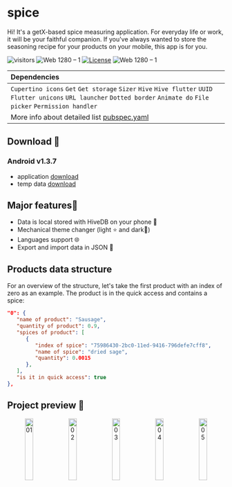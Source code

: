 # spice

Hi! It's a getX-based spice measuring application. For everyday life or work, it will be your faithful companion. If you've always wanted to store the seasoning recipe for your products on your mobile, this app is for you.

![visitors](https://visitor-badge.glitch.me/badge?right_color=teal&page_id=vellt/GetX-Spice-Flutter) 
![Web 1280 – 1]( https://img.shields.io/badge/made%20with-flutter-blue?style=flat)
[![License](https://img.shields.io/badge/license-MIT-orange)](./LICENSE)
![Web 1280 – 1]( https://img.shields.io/badge/-open%20source-wheat)

| Dependencies |
|  :---  |
| `Cupertino icons`  `Get` `Get storage`  `Sizer`  `Hive`  `Hive flutter`  `UUID`  `Flutter unicons`  `URL launcher` `Dotted border`  `Animate do`  `File picker`  `Permission handler` |
| More info about detailed list <a href="https://github.com/vellt/GetX-Spice-Flutter/blob/main/pubspec.yaml">pubspec.yaml</a> |

## Download 📲
### Android v1.3.7
- application <a href="https://github.com/vellt/GetX-Spice-Flutter/releases/download/v1.3.7/spice.apk">  download  </a>
- temp data <a href="https://github.com/vellt/GetX-Spice-Flutter/releases/download/v1.3.7/temp-data.json">  download  </a>

## Major features🔧
- Data is local stored with HiveDB on your phone 📱
- Mechanical theme changer (light ⭐ and dark🌙)
- Languages support 🌐
- Export and import data in JSON 💾

## Products data structure


For an overview of the structure, let's take the first product with an index of zero as an example. The product is in the quick access and contains a spice:

```JSON
"0": {      
   "name of product": "Sausage",
   "quantity of product": 0.9,
   "spices of product": [
      {
         "index of spice": "75986430-2bc0-11ed-9416-796defe7cff8",
         "name of spice": "dried sage",
         "quantity": 0.0015
      },
   ],
   "is it in quick access": true
},
```

## Project preview 📸

<p align="center">
   <img width="19.2%" alt="01" src="https://user-images.githubusercontent.com/61885011/188321265-1507d8ac-46ef-4db5-962e-aa66f6438e8b.jpeg"> 
   <img width="19.2%" alt="02" src="https://user-images.githubusercontent.com/61885011/188321266-f1e34034-b28c-4913-9f61-bf6cea7096ac.jpeg"> 
   <img width="19.2%" alt="03" src="https://user-images.githubusercontent.com/61885011/188323153-6c680d01-ee65-44fd-a77f-51bf3dc8d3d8.jpeg"> 
   <img width="19.2%" alt="04" src="https://user-images.githubusercontent.com/61885011/188321271-d82462b6-2e76-4952-9205-26726d9d5874.jpeg"> 
   <img width="19.2%" alt="05" src="https://user-images.githubusercontent.com/61885011/188321264-fc7cfb91-f67c-4056-ba24-6d260cde65b3.jpeg"> 
</p>


